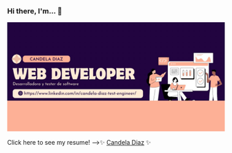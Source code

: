 ### Hi there, I'm... 👋
![Screenshot](rrr.jpeg)

Click here to see my resume! -->✨ [Candela Diaz](https://github.com/CandelaD/CandelaD/blob/03dc12da1d5f577db1d459290c1ebd0c13f2fbaf/candela-diaz-test-engineer.pdf)
✨
